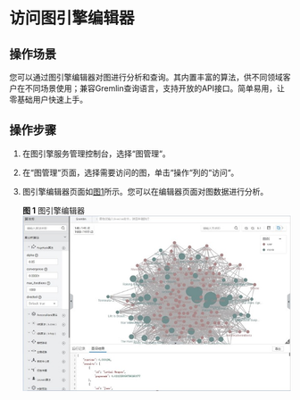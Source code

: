 # 访问图引擎编辑器<a name="ges_01_0022"></a>

## 操作场景<a name="section192341158135117"></a>

您可以通过图引擎编辑器对图进行分析和查询。其内置丰富的算法，供不同领域客户在不同场景使用；兼容Gremlin查询语言，支持开放的API接口。简单易用，让零基础用户快速上手。

## 操作步骤<a name="section690499155218"></a>

1.  在图引擎服务管理控制台，选择“图管理“。
2.  在“图管理“页面，选择需要访问的图，单击“操作“列的“访问“。
3.  图引擎编辑器页面如[图1](#fig1567410497529)所示。您可以在编辑器页面对图数据进行分析。

    **图 1**  图引擎编辑器<a name="fig1567410497529"></a>  
    ![](figures/图引擎编辑器.jpg "图引擎编辑器")


